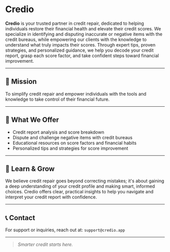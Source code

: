 # Credio

**Credio** is your trusted partner in credit repair, dedicated to helping individuals restore their financial health and elevate their credit scores. We specialize in identifying and disputing inaccurate or negative items with the credit bureaus, while empowering our clients with the knowledge to understand what truly impacts their scores. Through expert tips, proven strategies, and personalized guidance, we help you decode your credit report, grasp each score factor, and take confident steps toward financial improvement.

---

## 🚀 Mission

To simplify credit repair and empower individuals with the tools and knowledge to take control of their financial future.

---

## 📘 What We Offer




- Credit report analysis and score breakdown
- Dispute and challenge negative items with credit bureaus
- Educational resources on score factors and financial habits
- Personalized tips and strategies for score improvement

---

## 🧠 Learn & Grow

We believe credit repair goes beyond correcting mistakes; it's about gaining a deep understanding of your credit profile and making smart, informed choices. Credio offers clear, practical insights to help you navigate and interpret your credit report with confidence.

---

## 📞 Contact

For support or inquiries, reach out at: `support@credio.app`

---

> _Smarter credit starts here._
